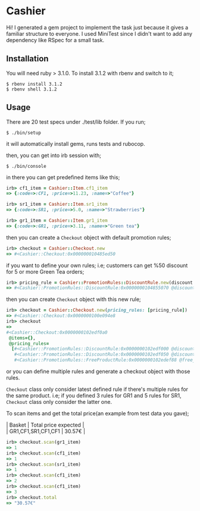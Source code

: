 # Cashier
Hi! I generated a gem project to implement the task just because it gives a familiar structure to everyone.
I used MiniTest since I didn't want to add any dependency like RSpec for a small task.

## Installation
You will need ruby > 3.1.0. To install 3.1.2 with rbenv and switch to it;

    $ rbenv install 3.1.2
    $ rbenv shell 3.1.2

## Usage
There are 20 test specs under ./test/lib folder. If you run;

    $ ./bin/setup

it will automatically install gems, runs tests and rubocop.

then, you can get into irb session with;

    $ ./bin/console

in there you can get predefined items like this;

```ruby
irb> cf1_item = Cashier::Item.cf1_item
=> {:code=>:CF1, :price=>11.23, :name=>"Coffee"}

irb> sr1_item = Cashier::Item.sr1_item
=> {:code=>:SR1, :price=>5.0, :name=>"Strawberries"}

irb> gr1_item = Cashier::Item.gr1_item
=> {:code=>:GR1, :price=>3.11, :name=>"Green tea"}
```

then you can create a `Checkout` object with default promotion rules;

```ruby
irb> checkout = Cashier::Checkout.new
=> #<Cashier::Checkout:0x000000010485ed50
```

if you want to define your own rules;
i.e; customers can get %50 discount for 5 or more Green Tea orders;

```ruby
irb> pricing_rule = Cashier::PromotionRules::DiscountRule.new(discount:0.5, order_count: 5, product_code: :GR)
=> #<Cashier::PromotionRules::DiscountRule:0x0000000104855070 @discount=0.5, @order_count=5, @product_code=:GR>
```

then you can create `Checkout` object with this new rule;

```ruby
irb> checkout = Cashier::Checkout.new(pricing_rules: [pricing_rule])
=> #<Cashier::Checkout:0x0000000100e094e8
irb> checkout
=>
#<Cashier::Checkout:0x0000000102edf0a0
 @items={},
 @pricing_rules=
  [#<Cashier::PromotionRules::DiscountRule:0x0000000102edf000 @discount=0.33333333333333337, @order_count=3, @product_code=:CF1>,
   #<Cashier::PromotionRules::DiscountRule:0x0000000102edf050 @discount=0.1, @order_count=3, @product_code=:SR1>,
   #<Cashier::PromotionRules::FreeProductRule:0x0000000102edef88 @free_count=1.0, @order_count=2.0, @product_code=:GR1>]>
```
or you can define multiple rules and generate a checkout object with those rules.

`Checkout` class only consider latest defined rule if there's multiple rules for the same product.
i.e; if you defined 3 rules for GR1 and 5 rules for SR1, `Checkout` class only consider the latter one.

To scan items and get the total price(an example from test data you gave);

| Basket | Total price expected |   
| GR1,CF1,SR1,CF1,CF1 |  30.57€ |

```ruby
irb> checkout.scan(gr1_item)
=> 1
irb> checkout.scan(cf1_item)
=> 1
irb> checkout.scan(sr1_item)
=> 1
irb> checkout.scan(cf1_item)
=> 2
irb> checkout.scan(cf1_item)
=> 3
irb> checkout.total
=> "30.57€"
```
